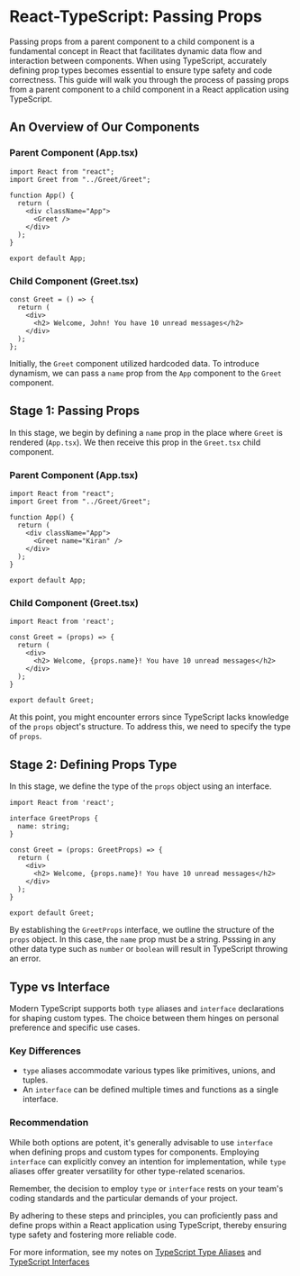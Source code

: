 # React-TypeScript: Passing Props

Passing props from a parent component to a child component is a fundamental concept in React that facilitates dynamic data flow and interaction between components. When using TypeScript, accurately defining prop types becomes essential to ensure type safety and code correctness. This guide will walk you through the process of passing props from a parent component to a child component in a React application using TypeScript.

## An Overview of Our Components

### Parent Component (App.tsx)

```tsx
import React from "react";
import Greet from "../Greet/Greet";

function App() {
  return (
    <div className="App">
      <Greet />
    </div>
  );
}

export default App;
```

### Child Component (Greet.tsx)

```tsx
const Greet = () => {
  return (
    <div>
      <h2> Welcome, John! You have 10 unread messages</h2>
    </div>
  );
};
```

Initially, the `Greet` component utilized hardcoded data. To introduce dynamism, we can pass a `name` prop from the `App` component to the `Greet` component.

## Stage 1: Passing Props

In this stage, we begin by defining a `name` prop in the place where `Greet` is rendered (`App.tsx`). We then receive this prop in the `Greet.tsx` child component.

### Parent Component (App.tsx)

```tsx
import React from "react";
import Greet from "../Greet/Greet";

function App() {
  return (
    <div className="App">
      <Greet name="Kiran" />
    </div>
  );
}

export default App;
```

### Child Component (Greet.tsx)

```tsx
import React from 'react';

const Greet = (props) => {
  return (
    <div>
      <h2> Welcome, {props.name}! You have 10 unread messages</h2>
    </div>
  );
}

export default Greet;
```

At this point, you might encounter errors since TypeScript lacks knowledge of the `props` object's structure. To address this, we need to specify the type of `props`.

## Stage 2: Defining Props Type

In this stage, we define the type of the `props` object using an interface.

```tsx
import React from 'react';

interface GreetProps {
  name: string;
}

const Greet = (props: GreetProps) => {
  return (
    <div>
      <h2> Welcome, {props.name}! You have 10 unread messages</h2>
    </div>
  );
}

export default Greet;
```

By establishing the `GreetProps` interface, we outline the structure of the `props` object. In this case, the `name` prop must be a string. Psssing in any other data type such as `number` or `boolean` will result in TypeScript throwing an error.

## Type vs Interface

Modern TypeScript supports both `type` aliases and `interface` declarations for shaping custom types. The choice between them hinges on personal preference and specific use cases.

### Key Differences

- `type` aliases accommodate various types like primitives, unions, and tuples.
- An `interface` can be defined multiple times and functions as a single interface.

### Recommendation

While both options are potent, it's generally advisable to use `interface` when defining props and custom types for components. Employing `interface` can explicitly convey an intention for implementation, while `type` aliases offer greater versatility for other type-related scenarios.

Remember, the decision to employ `type` or `interface` rests on your team's coding standards and the particular demands of your project.

By adhering to these steps and principles, you can proficiently pass and define props within a React application using TypeScript, thereby ensuring type safety and fostering more reliable code.

For more information, see my notes on [TypeScript Type Aliases](./ts-for-beginners/ALIASES.md) and [TypeScript Interfaces](./ts-for-beginners/INTERFACES.md)
